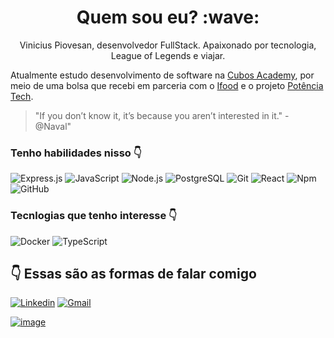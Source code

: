 <h1 align="center">Quem sou eu? :wave: </h1>

<p align="center">
Vinicius Piovesan, desenvolvedor FullStack. Apaixonado por tecnologia, League of Legends e viajar.
</p>
  
Atualmente estudo desenvolvimento de software na [Cubos Academy](https://cubos.academy), por meio de uma bolsa que recebi em parceria com o [Ifood](https://www.ifood.com.br) e o projeto [Potência Tech](https://cubos.academy).

> "If you don’t know it, it’s because you aren’t interested in it." - @Naval"


### Tenho habilidades nisso :point_down:
![Express.js](https://img.shields.io/badge/Express%20js-d9c008?style=for-the-badge&logo=express&logoColor=000000)
![JavaScript](https://img.shields.io/badge/JavaScript-323330?style=for-the-badge&logo=javascript&logoColor=F7DF1E)
![Node.js](https://img.shields.io/badge/Node%20js-339933?style=for-the-badge&logo=nodedotjs&logoColor=white)
![PostgreSQL](https://img.shields.io/badge/PostgreSQL-316192?style=for-the-badge&logo=postgresql&logoColor=white)
![Git](https://img.shields.io/badge/GIT-E44C30?style=for-the-badge&logo=git&logoColor=white)
![React](https://img.shields.io/badge/-ReactJs-61DAFB?logo=react&logoColor=white&style=for-the-badge)
![Npm](https://img.shields.io/badge/npm-CB3837?style=for-the-badge&logo=npm&logoColor=white)
![GitHub](https://img.shields.io/badge/GitHub-100000?style=for-the-badge&logo=github&logoColor=white)

### Tecnlogias que tenho interesse :point_down:
![Docker](https://img.shields.io/badge/Docker-2CA5E0?style=for-the-badge&logo=docker&logoColor=white)
![TypeScript](https://img.shields.io/badge/TypeScript-007ACC?style=for-the-badge&logo=typescript&logoColor=white)



## :point_down: Essas são as formas de falar comigo
[![Linkedin](https://img.shields.io/badge/LinkedIn-0077B5?style=for-the-badge&logo=linkedin&logoColor=white)](https://www.linkedin.com/in/viniciuspiov/)
[![Gmail](https://img.shields.io/badge/Gmail-D14836?style=for-the-badge&logo=gmail&logoColor=white)](mailto:viniciuspiovesan3@gmail.com)


[![image](https://github-profile-summary-cards.vercel.app/api/cards/profile-details?username=viniciuspiov&theme=nord_dark)](https://github.com/viniciuspiov)
